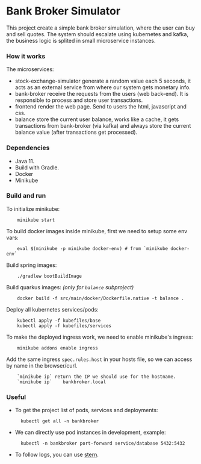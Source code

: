 # Bank Broker Simulator

This project create a simple bank broker simulation, where the user can buy and sell quotes. The system should escalate using kubernetes and kafka, the business logic is splited in small microservice instances.

### How it works

The microservices:
- stock-exchange-simulator generate a random value each 5 seconds, it acts as an external service from where our system gets monetary info.
- bank-broker receive the requests from the users (web back-end). It is responsible to process and store user transactions.
- frontend render the web page. Send to users the html, javascript and css.
- balance store the current user balance, works like a cache, it gets transactions from bank-broker (via kafka) and always store the current balance value (after transactions get processed).


### Dependencies

- Java 11.
- Build with Gradle.
- Docker
- Minikube

### Build and run

To initialize minikube:

        minikube start

To build docker images inside minikube, first we need to setup some env vars:

        eval $(minikube -p minikube docker-env) # from `minikube docker-env`

Build spring images:

        ./gradlew bootBuildImage

Build quarkus images: *(only for `balance` subproject)*

        docker build -f src/main/docker/Dockerfile.native -t balance .

Deploy all kubernetes services/pods:

        kubectl apply -f kubefiles/base
        kubectl apply -f kubefiles/services

To make the deployed ingress work, we need to enable minikube's ingress:

        minikube addons enable ingress

Add the same ingress `spec.rules.host` in your hosts file, so we can access by name in the browser/curl.

        `minikube ip` return the IP we should use for the hostname.
        `minikube ip`    bankbroker.local

### Useful
- To get the project list of pods, services and deployments:

        kubectl get all -n bankbroker

- We can directly use pod instances in development, example:

        kubectl -n bankbroker port-forward service/database 5432:5432

- To follow logs, you can use [stern](https://github.com/stern/stern/).
